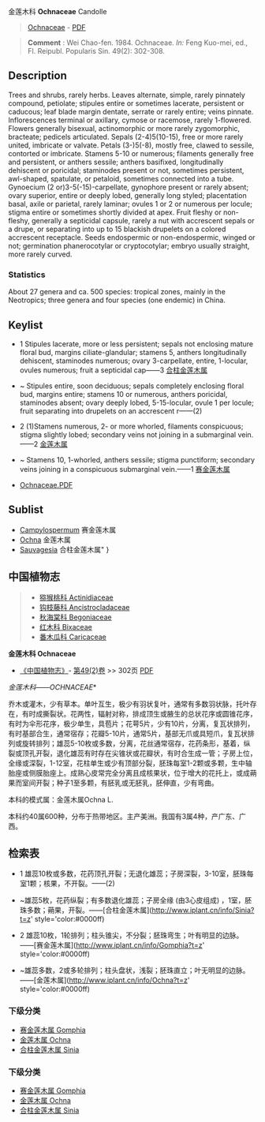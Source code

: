 金莲木科 **Ochnaceae** Candolle

> [Ochnaceae](http://www.iplant.cn/info/Ochnaceae?t=foc) - [PDF](http://www.iplant.cn/foc/pdf/Ochnaceae.pdf)

> **Comment** : 
> Wei Chao-fen. 1984. Ochnaceae. *In:* Feng Kuo-mei, ed., Fl. Reipubl. Popularis Sin. 49(2): 302-308.

## Description

Trees and shrubs, rarely herbs. Leaves alternate, simple, rarely pinnately compound, petiolate; stipules entire or sometimes lacerate, persistent or caducous; leaf blade margin dentate, serrate or rarely entire; veins pinnate. Inflorescences terminal or axillary, cymose or racemose, rarely 1-flowered. Flowers generally bisexual, actinomorphic or more rarely zygomorphic, bracteate; pedicels articulated. Sepals (2-4)5(10-15), free or more rarely united, imbricate or valvate. Petals (3-)5(-8), mostly free, clawed to sessile, contorted or imbricate. Stamens 5-10 or numerous; filaments generally free and persistent, or anthers sessile; anthers basifixed, longitudinally dehiscent or poricidal; staminodes present or not, sometimes persistent, awl-shaped, spatulate, or petaloid, sometimes connected into a tube. Gynoecium (2 or)3-5(-15)-carpellate, gynophore present or rarely absent; ovary superior, entire or deeply lobed, generally long styled; placentation basal, axile or parietal, rarely laminar; ovules 1 or 2 or numerous per locule; stigma entire or sometimes shortly divided at apex. Fruit fleshy or non-fleshy, generally a septicidal capsule, rarely a nut with accrescent sepals or a drupe, or separating into up to 15 blackish drupelets on a colored accrescent receptacle. Seeds endospermic or non-endospermic, winged or not; germination phanerocotylar or cryptocotylar; embryo usually straight, more rarely curved.

### Statistics
About 27 genera and ca. 500 species: tropical zones, mainly in the Neotropics; three genera and four species (one endemic) in China.

## Keylist

* 1 Stipules lacerate, more or less persistent; sepals not enclosing mature floral bud, margins ciliate-glandular; stamens 5, anthers longitudinally dehiscent, staminodes numerous; ovary 3-carpellate, entire, 1-locular, ovules numerous; fruit a septicidal cap——3  [合柱金莲木属](http://www.iplant.cn/info/Sauvagesia?t=foc)
* ~ Stipules entire, soon deciduous; sepals completely enclosing floral bud, margins entire; stamens 10 or numerous, anthers poricidal, staminodes absent; ovary deeply lobed, 5-15-locular, ovule 1 per locule; fruit separating into drupelets on an accrescent r——(2)

* 2 (1)Stamens numerous, 2- or more whorled, filaments conspicuous; stigma slightly lobed; secondary veins not joining in a submarginal vein.——2  [金莲木属](http://www.iplant.cn/info/Ochna?t=foc)
* ~ Stamens 10, 1-whorled, anthers sessile; stigma punctiform; secondary veins joining in a conspicuous submarginal vein.——1  [赛金莲木属](http://www.iplant.cn/info/Campylospermum?t=foc)

* [Ochnaceae.PDF](http://www.iplant.cn/foc/pdf/Ochnaceae.pdf)

## Sublist

* [Campylospermum](http://www.iplant.cn/info/Campylospermum?t=foc)
 赛金莲木属
* [Ochna](http://www.iplant.cn/info/Ochna?t=foc)
 金莲木属
* [Sauvagesia](http://www.iplant.cn/info/Sauvagesia?t=foc) 合柱金莲木属"
}

## 中国植物志

> * [猕猴桃科  Actinidiaceae](Actinidiaceae-猕猴桃科.md)
> * [钩枝藤科  Ancistrocladaceae](Ancistrocladaceae-钩枝藤科.md)
> * [秋海棠科  Begoniaceae](Begoniaceae-秋海棠科.md)
> * [红木科  Bixaceae](Bixaceae-红木科.md)
> * [番木瓜科  Caricaceae](Caricaceae-番木瓜科.md)

**金莲木科 Ochnaceae**

* [《中国植物志》](http://www.iplant.cn/frps)- [第49(2)卷](http://www.iplant.cn/frps/vol/49(2)) >> 302页 [PDF](http://www.iplant.cn/frps/pdf/49(2)/302z.pdf)

**金莲木科*——OCHNACEAE**

乔木或灌木，少有草本。单叶互生，极少有羽状复叶，通常有多数羽状脉，托叶存在，有时成撕裂状。花两性，辐射对称，排成顶生或腋生的总状花序或圆锥花序，有时为伞形花序，极少单生，具苞片；花萼5片，少有10片，分离，复瓦状排列，有时基部合生，通常宿存；花瓣5-10片，通常5片，基部无爪或具短爪，复瓦状排列或旋转排列；雄蕊5-10枚或多数，分离，花丝通常宿存，花药条形，基着，纵裂或顶孔开裂，退化雄蕊有时存在尖锥状或花瓣状，有时合生成一管；子房上位，全缘或深裂，1-12室，花柱单生或少有顶部分裂，胚珠每室1-2颗或多颗，生中轴胎座或侧膜胎座上。成熟心皮常完全分离且成核果状，位于增大的花托上，或成蒴果而室间开裂；种子1至多颗，有胚乳或无胚乳，胚伸直，少有弯曲。

本科的模式属：金莲木属Ochna L.

本科约40属600种，分布于热带地区。主产美洲。我国有3属4种，产广东、广西。

## 检索表

* 1 雄蕊10枚或多数，花药顶孔开裂；无退化雄蕊；子房深裂，3-10室，胚珠每室1颗；核果，不开裂。——(2)
* ~雄蕊5枚，花药纵裂；有多数退化雄蕊；子房全缘 (由3心皮组成) ，1室，胚珠多数；蒴果，开裂。——[合柱金莲木属](http://www.iplant.cn/info/Sinia?t=z'  style='color:#0000ff)

* 2 雄蕊10枚，1轮排列；柱头锥尖，不分裂；胚珠弯生；叶有明显的边脉。——[赛金莲木属](http://www.iplant.cn/info/Gomphia?t=z'  style='color:#0000ff)

* ~雄蕊多数，2或多轮排列；柱头盘状，浅裂；胚珠直立；叶无明显的边脉。——[金莲木属](http://www.iplant.cn/info/Ochna?t=z'  style='color:#0000ff)

### 下级分类
* [赛金莲木属  Gomphia](http://www.iplant.cn/info/Gomphia?t=z)
* [金莲木属  Ochna](http://www.iplant.cn/info/Ochna?t=z)
* [合柱金莲木属  Sinia](http://www.iplant.cn/info/Sinia?t=z)

### 下级分类
* [赛金莲木属  Gomphia](http://iplant.cn/info/sp/Gomphia?t=z)
* [金莲木属  Ochna](http://iplant.cn/info/sp/Ochna?t=z)
* [合柱金莲木属  Sinia](http://iplant.cn/info/sp/Sinia?t=z)
